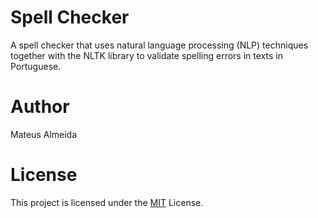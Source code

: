 # Spell Checker

A spell checker that uses natural language processing (NLP) techniques together with the NLTK library to validate spelling errors in texts in Portuguese.

# Author

Mateus Almeida

# License

This project is licensed under the [MIT](https://github.com/imsouza/spell-checker/blob/main/LICENSE) License.